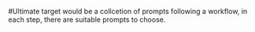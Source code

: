 #Ultimate target would be a collcetion of prompts following a workflow, in each step, there are suitable prompts to choose.
